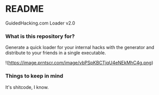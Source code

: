 # README #

GuidedHacking.com Loader v2.0

### What is this repository for? ###

Generate a quick loader for your internal hacks with the generator and distribute to your friends in a single executable.

!(https://image.prntscr.com/image/vbPSpKBCTjqU4eNEkMhC4g.png)

### Things to keep in mind ###

It's shitcode, I know.